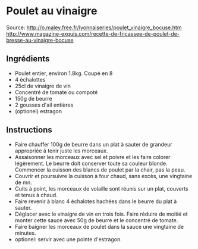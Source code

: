 # Poulet au vinaigre

Source: http://o.maley.free.fr/lyonnaiseries/poulet_vinaigre_bocuse.htm
http://www.magazine-exquis.com/recette-de-fricassee-de-poulet-de-bresse-au-vinaigre-bocuse

## Ingrédients

- Poulet entier, environ 1.8kg. Coupé en 8
- 4 échalottes
- 25cl de vinaigre de vin
- Concentré de tomate ou compoté
- 150g de beurre
- 2 gousses d'ail entières
- (optionel) estragon

## Instructions

- Faire chauffer 100g de beurre dans un plat à sauter de grandeur appropriée à tenir juste les morceaux. 
- Assaisonner les morceaux avec sel et poivre et les faire colorer légèrement. Le beurre doit conserver toute sa couleur blonde. Commencer la cuisson des blancs de poulet par la chair, pas la peau.
- Couvrir et poursuivre la cuisson à four chaud, sans excès, une vingtaine de mn.
- Cuits à point, les morceaux de volaille sont réunis sur un plat, couverts et tenus à chaud.
- Faire revenir à blanc 4 échalotes hachées dans le beurre du plat à sauter.
- Déglacer avec le vinaigre de vin en trois fois. Faire réduire de moitié et monter cette sauce avec 50g de beurre et le concentré de tomate.
- Faire baigner les morceaux de poulet dans la sauce une vingtaine de minutes.
- optionel: servir avec une pointe d'estragon.

